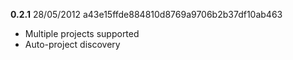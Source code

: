 **0.2.1** 28/05/2012 a43e15ffde884810d8769a9706b2b37df10ab463

 - Multiple projects supported
 - Auto-project discovery